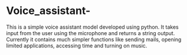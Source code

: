 # Voice_assistant-
This is a simple voice assistant model developed using python. 
It takes input from the user using the microphone and returns a string output.
Currently it contains much simpler functions like sending mails, opening limited applications, accessing time and turning on music.
